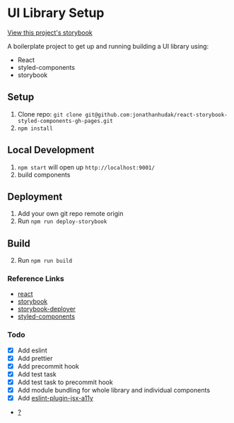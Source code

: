 # UI Library Setup

[View this project's storybook](https://jonathanhudak.com/ui-lib-starter/)

A boilerplate project to get up and running building a UI library using:

- React
- styled-components
- storybook

## Setup

1. Clone repo: `git clone git@github.com:jonathanhudak/react-storybook-styled-components-gh-pages.git`
2. `npm install`

## Local Development

1. `npm start` will open up `http://localhost:9001/`
2. build components

## Deployment

1. Add your own git repo remote origin
2. Run `npm run deploy-storybook`

## Build

2. Run `npm run build`

### Reference Links

- [react](http://reactjs.org/)
- [storybook](https://storybook.js.org/basics/guide-react/)
- [storybook-deployer](https://github.com/storybooks/storybook-deployer)
- [styled-components](https://www.styled-components.com/)

### Todo

- [x] Add eslint
- [x] Add prettier
- [x] Add precommit hook
- [x] Add test task
- [x] Add test task to precommit hook
- [x] Add module bundling for whole library and individual components
- [x] Add [eslint-plugin-jsx-a11y](https://www.npmjs.com/package/eslint-plugin-jsx-a11y)
- [?](https://github.com/jonathanhudak/react-storybook-styled-components-gh-pages/issues)
